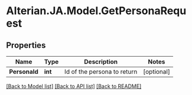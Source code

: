 # Alterian.JA.Model.GetPersonaRequest

## Properties

Name | Type | Description | Notes
------------ | ------------- | ------------- | -------------
**PersonaId** | **int** | Id of the persona to return | [optional] 

[[Back to Model list]](../README.md#documentation-for-models) [[Back to API list]](../README.md#documentation-for-api-endpoints) [[Back to README]](../README.md)

